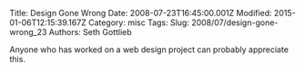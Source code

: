 Title: Design Gone Wrong
Date: 2008-07-23T16:45:00.001Z
Modified: 2015-01-06T12:15:39.167Z
Category: misc
Tags: 
Slug: 2008/07/design-gone-wrong_23
Authors: Seth Gottlieb

Anyone who has worked on a web design project can probably appreciate this.    
<object height="344" width="425">

<param name="movie" value="http://www.youtube.com/v/kU9YeOQm3Y0"/>

<param name="wmode" value="transparent"/>

<embed height="344" src="http://www.youtube.com/v/kU9YeOQm3Y0" type="application/x-shockwave-flash" width="425" wmode="transparent"/>

</object>

